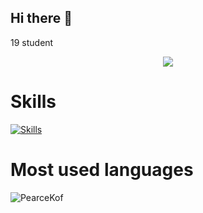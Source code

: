 ## Hi there 👋
19 student
<p align="center">  
<img src ="https://badge.mediaplus.ma/darkblue/blaurent?1337Badge=off&UM6P=off">
</p>

# Skills
[![Skills](https://skillicons.dev/icons?i=python,js,django,nodejs,react,java,c,cpp,cs,docker,git,linux,bash,bots,html)](https://skillicons.dev)

# Most used languages
<p align="left">
  <img src="https://github-readme-stats.vercel.app/api/top-langs?username=PearceKof&show_icons=true&locale=en&layout=compact&theme=github_dark" alt="PearceKof" />
</p>
